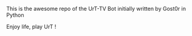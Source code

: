 This is the awesome repo of the UrT-TV Bot initially written by Gost0r in Python

Enjoy life, play UrT !